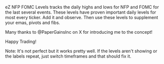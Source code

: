 eZ NFP FOMC Levels tracks the daily highs and lows for NFP and FOMC for the last several events. These levels have proven important daily levels for most every ticker. Add it and observe. Then use these levels to supplement your emas, pivots and fibs.

Many thanks to @PaperGainsInc on X for introducing me to the concept!

Happy Trading!

Note: It's not perfect but it works pretty well. If the levels aren't showing or the labels repeat, just switch timeframes and that should fix it.
